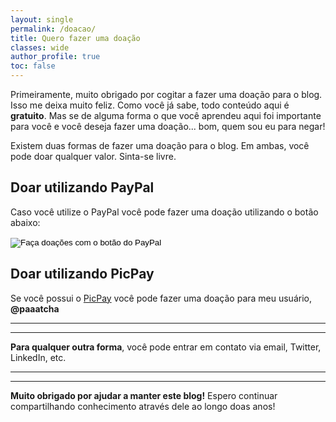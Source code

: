```yaml
---
layout: single
permalink: /doacao/
title: Quero fazer uma doação
classes: wide
author_profile: true
toc: false
---
```


Primeiramente, muito obrigado por cogitar a fazer uma doação para o blog. Isso me deixa muito feliz. Como você já sabe, todo conteúdo aqui é **gratuito**. Mas se de alguma forma o que você aprendeu aqui foi importante para você e você deseja fazer uma doação... bom, quem sou eu para negar!

Existem duas formas de fazer uma doação para o blog. Em ambas, você pode doar qualquer valor. Sinta-se livre. 

## Doar utilizando PayPal
Caso você utilize o PayPal você pode fazer uma doação utilizando o botão abaixo:

<form action="https://www.paypal.com/cgi-bin/webscr" method="post" target="_top">
<input type="hidden" name="cmd" value="_s-xclick" />
<input type="hidden" name="hosted_button_id" value="C7W6KETEZW7QA" />
<input type="image" src="https://www.paypalobjects.com/pt_BR/BR/i/btn/btn_donateCC_LG.gif" border="0" name="submit" title="PayPal - The safer, easier way to pay online!" alt="Faça doações com o botão do PayPal" />
<img alt="" border="0" src="https://www.paypal.com/pt_BR/i/scr/pixel.gif" width="1" height="1" />
</form>

## Doar utilizando PicPay
Se você possui o [PicPay](https://www.picpay.com/site) você pode fazer uma doação para meu usuário, **@paaatcha**

_______
_______
**Para qualquer outra forma**, você pode entrar em contato via email, Twitter, LinkedIn, etc.

_______
_______

**Muito obrigado por ajudar a manter este blog!** Espero continuar compartilhando conhecimento através dele ao longo doas anos!